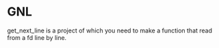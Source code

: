 # GNL
get_next_line is a project of which you need to make a function that read from a fd line by line.
